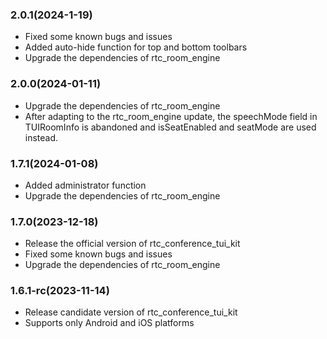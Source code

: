 ### 2.0.1(2024-1-19)

- Fixed some known bugs and issues
- Added auto-hide function for top and bottom toolbars
- Upgrade the dependencies of rtc_room_engine

### 2.0.0(2024-01-11)

- Upgrade the dependencies of rtc_room_engine
- After adapting to the rtc_room_engine update, the speechMode field in TUIRoomInfo is abandoned and isSeatEnabled and seatMode are used instead.

### 1.7.1(2024-01-08)

- Added administrator function
- Upgrade the dependencies of rtc_room_engine

### 1.7.0(2023-12-18)

- Release the official version of rtc_conference_tui_kit
- Fixed some known bugs and issues
- Upgrade the dependencies of rtc_room_engine

### 1.6.1-rc(2023-11-14)

- Release candidate version of rtc_conference_tui_kit
- Supports only Android and iOS platforms
